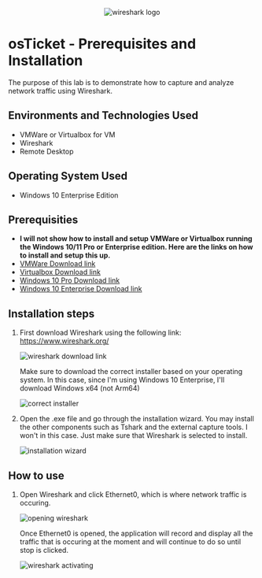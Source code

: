 <p align="center">
<img src="https://i.imgur.com/3RwLv3c.png" alt="wireshark logo"/>
</p>

<h1>osTicket - Prerequisites and Installation</h1>

The purpose of this lab is to demonstrate how to capture and analyze network traffic using Wireshark.

<h2>Environments and Technologies Used</h2>

- VMWare or Virtualbox for VM
- Wireshark
- Remote Desktop

<h2>Operating System Used</h2>

- Windows 10 Enterprise Edition

<h2>Prerequisities</h2>

- **I will not show how to install and setup VMWare or Virtualbox running the Windows 10/11 Pro or Enterprise edition. Here are the links on how to install and setup this up.**
- <a href="https://knowledge.broadcom.com/external/article/344595/downloading-and-installing-vmware-workst.html" target="_blank">VMWare Download link</a>
- <a href="https://www.virtualbox.org/wiki/Downloads" target="_blank">Virtualbox Download link</a>
- <a href="https://drive.google.com/file/d/1gyYBmOUnoNJiZQi3vncEkILpBNRA1fHU/view?usp=sharing" target="_blank">Windows 10 Pro Download link</a>
- <a href="https://drive.google.com/drive/folders/1hHvZopC54WQNf1yKBCvyFgn1ZHj8w4Qc?usp=sharing" target="_blank">Windows 10 Enterprise Download link</a>

<h2>Installation steps</h2>

1. First download Wireshark using the following link: https://www.wireshark.org/

   <img src="https://i.imgur.com/3RwLv3c.png" alt="wireshark download link"/>

   Make sure to download the correct installer based on your operating system. In this case, since I'm using Windows 10 Enterprise, I'll download Windows x64 (not Arm64)

   <img src="https://i.imgur.com/5Ykwz63.png" alt="correct installer" />
  

2. Open the .exe file and go through the installation wizard. You may install the other components such as Tshark and the external capture tools. I won't in this case. Just make sure that Wireshark is selected to install. 

   <img src="https://i.imgur.com/twXzSph.png" alt="installation wizard" />

<h2>How to use</h2>

1. Open Wireshark and click Ethernet0, which is where network traffic is occuring.

   <img src="https://i.imgur.com/PX9bMsr.png" alt="opening wireshark" />

   Once Ethernet0 is opened, the application will record and display all the traffic that is occuring at the moment and will continue to do so until stop is clicked.

   <img src="https://i.imgur.com/k6gcXyr.png" alt="wireshark activating" />

